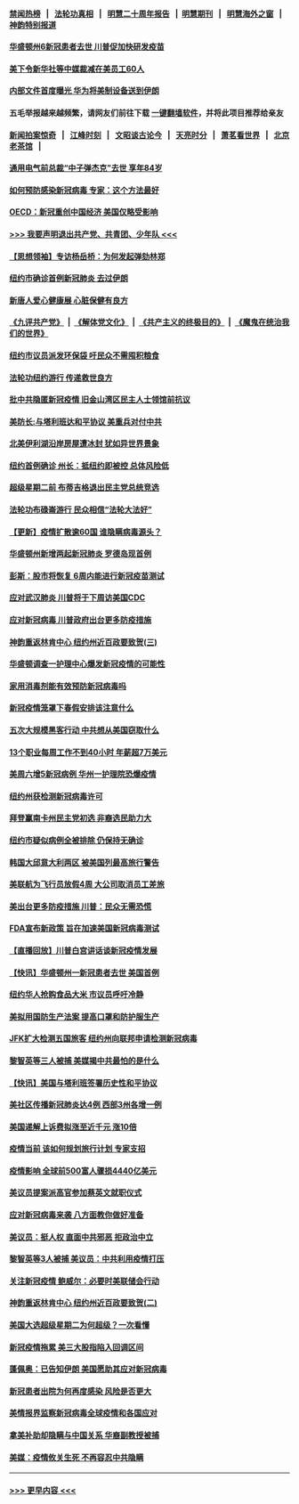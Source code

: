 #### [禁闻热榜](热点新闻.md?=0)  &nbsp;&nbsp;|&nbsp;&nbsp; [法轮功真相](https://github.com/gfw-breaker/truth/blob/master/README.md?=0) &nbsp;&nbsp;|&nbsp;&nbsp; [明慧二十周年报告](https://github.com/gfw-breaker/mh-reports/blob/master/README.md?=0) &nbsp;&nbsp;|&nbsp;&nbsp;[明慧期刊](https://github.com/gfw-breaker/mh-qikan) &nbsp;&nbsp;|&nbsp;&nbsp; [明慧海外之窗](https://github.com/gfw-breaker/mh-news/blob/master/README.md?=0) &nbsp;&nbsp;|&nbsp;&nbsp; [神韵特别报道](https://github.com/gfw-breaker/mh-news/blob/master/shenyun.md?=0)
#### [华盛顿州6新冠患者去世 川普促加快研发疫苗](../pages/nsc412/n11910399.md?t=03030631) 
#### [美下令新华社等中媒裁减在美员工60人](../pages/nsc412/n11910256.md?t=03030631) 
#### [内部文件首度曝光 华为将美制设备送到伊朗](../pages/nsc412/n11910211.md?t=03030631) 
#### 五毛举报越来越频繁，请网友们前往下载 [一键翻墙软件](https://github.com/gfw-breaker/ssr-accounts)，并将此项目推荐给亲友
#### [新闻拍案惊奇](https://github.com/gfw-breaker/banned-news/blob/master/pages/link4.md) &nbsp;&nbsp;|&nbsp;&nbsp; [江峰时刻](https://github.com/gfw-breaker/banned-news/blob/master/pages/link4.md) &nbsp;&nbsp;|&nbsp;&nbsp; [文昭谈古论今](https://github.com/gfw-breaker/banned-news/blob/master/pages/link4.md) &nbsp;&nbsp;|&nbsp;&nbsp; [天亮时分](https://github.com/gfw-breaker/banned-news/blob/master/pages/link4.md) &nbsp;&nbsp;|&nbsp;&nbsp; [萧茗看世界](https://github.com/gfw-breaker/banned-news/blob/master/pages/link4.md) &nbsp;&nbsp;|&nbsp;&nbsp; [北京老茶馆](https://github.com/gfw-breaker/banned-news/blob/master/pages/link4.md) &nbsp;&nbsp;|&nbsp;&nbsp; 
#### [通用电气前总裁“中子弹杰克”去世 享年84岁](../pages/nsc412/n11910095.md?t=03030631) 
#### [如何预防感染新冠病毒 专家：这个方法最好](../pages/nsc412/n11909928.md?t=03030631) 
#### [OECD：新冠重创中国经济 美国仅略受影响](../pages/nsc412/n11910023.md?t=03030631) 
#### [>>> 我要声明退出共产党、共青团、少年队 <<<](https://github.com/begood0513/goodnews/blob/master/quit/letter.md) 
#### [【思想领袖】专访杨岳桥：为何发起弹劾林郑](../pages/nsc412/n11810919.md?t=03030631) 
#### [纽约市确诊首例新冠肺炎  去过伊朗](../pages/nsc412/n11908737.md?t=03030631) 
#### [新唐人爱心健康展  心脏保健有良方](../pages/nsc412/n11908619.md?t=03030631) 
#### [《九评共产党》](https://github.com/begood0513/9ping.md/blob/master/README.md) &nbsp;|&nbsp; [《解体党文化》](../../../../jtdwh.md/blob/master/README.md)  &nbsp;|&nbsp; [《共产主义的终极目的》](../../../../gczydzjmd.md/blob/master/README.md) &nbsp;|&nbsp; [《魔鬼在统治我们的世界》](../../../../mgztzwmdsj.md/blob/master/README.md) 
#### [纽约市议员派发环保袋  吁民众不需囤积粮食](../pages/nsc412/n11908742.md?t=03030631) 
#### [法轮功纽约游行 传递救世良方](../pages/nsc412/n11907831.md?t=03030631) 
#### [批中共隐匿新冠疫情  旧金山湾区民主人士领馆前抗议](../pages/nsc412/n11908761.md?t=03030631) 
#### [美防长:与塔利班达和平协议 美重兵对付中共](../pages/nsc412/n11908366.md?t=03030631) 
#### [北美伊利湖沿岸房屋遭冰封 犹如异世界景象](../pages/nsc412/n11908465.md?t=03030631) 
#### [纽约首例确诊 州长：抵纽约即被控 总体风险低](../pages/nsc412/n11908143.md?t=03030631) 
#### [超级星期二前 布蒂吉格退出民主党总统竞选](../pages/nsc412/n11908156.md?t=03030631) 
#### [法轮功布碌崙游行 民众相信“法轮大法好”](../pages/nsc412/n11907645.md?t=03030631) 
#### [【更新】疫情扩散逾60国 谁隐瞒病毒源头？](../pages/nsc412/n11890652.md?t=03030631) 
#### [华盛顿州新增两起新冠肺炎 罗德岛现首例](../pages/nsc412/n11907757.md?t=03030631) 
#### [彭斯：股市将恢复 6周内能进行新冠疫苗测试](../pages/nsc412/n11907550.md?t=03030631) 
#### [应对武汉肺炎 川普将于下周访美国CDC](../pages/nsc412/n11907493.md?t=03030631) 
#### [应对新冠病毒 川普政府出台更多防疫措施](../pages/nsc412/n11907354.md?t=03030631) 
#### [神韵重返林肯中心 纽约州近百政要致贺(三)](../pages/nsc412/n11904356.md?t=03030631) 
#### [华盛顿调查一护理中心爆发新冠疫情的可能性](../pages/nsc412/n11907230.md?t=03030631) 
#### [家用消毒剂能有效预防新冠病毒吗](../pages/nsc412/n11905553.md?t=03030631) 
#### [新冠疫情笼罩下春假安排该注意什么](../pages/nsc412/n11906890.md?t=03030631) 
#### [五次大规模黑客行动 中共想从美国窃取什么](../pages/nsc412/n11899124.md?t=03030631) 
#### [13个职业每周工作不到40小时 年薪超7万美元](../pages/nsc412/n11893686.md?t=03030631) 
#### [美周六增5新冠病例 华州一护理院恐爆疫情](../pages/nsc412/n11905823.md?t=03030631) 
#### [纽约州获检测新冠病毒许可](../pages/nsc412/n11906069.md?t=03030631) 
#### [拜登赢南卡州民主党初选 非裔选民助力大](../pages/nsc412/n11905930.md?t=03030631) 
#### [纽约市疑似病例全被排除 仍保持无确诊](../pages/nsc412/n11906039.md?t=03030631) 
#### [韩国大邱意大利两区 被美国列最高旅行警告](../pages/nsc412/n11905944.md?t=03030631) 
#### [美联航为飞行员放假4周 大公司取消员工差旅](../pages/nsc412/n11905894.md?t=03030631) 
#### [美出台更多防疫措施 川普：民众无需恐慌](../pages/nsc412/n11905747.md?t=03030631) 
#### [FDA宣布新政策 旨在加速美国新冠病毒测试](../pages/nsc412/n11905693.md?t=03030631) 
#### [【直播回放】川普白宫讲话谈新冠疫情发展](../pages/nsc412/n11905588.md?t=03030631) 
#### [【快讯】华盛顿州一新冠患者去世 美国首例](../pages/nsc412/n11905571.md?t=03030631) 
#### [纽约华人抢购食品大米 市议员呼吁冷静](../pages/nsc412/n11904453.md?t=03030631) 
#### [美拟用国防生产法案 提高口罩和防护服生产](../pages/nsc412/n11905517.md?t=03030631) 
#### [JFK扩大检测五国旅客 纽约州向联邦申请检测新冠病毒](../pages/nsc412/n11905491.md?t=03030631) 
#### [黎智英等三人被捕 美媒揭中共最怕的是什么](../pages/nsc412/n11905316.md?t=03030631) 
#### [【快讯】美国与塔利班签署历史性和平协议](../pages/nsc412/n11905172.md?t=03030631) 
#### [美社区传播新冠肺炎达4例 西部3州各增一例](../pages/nsc412/n11904070.md?t=03030631) 
#### [美国递解上诉费拟涨至近千元  涨10倍](../pages/nsc412/n11904466.md?t=03030631) 
#### [疫情当前 该如何规划旅行计划 专家支招](../pages/nsc412/n11903865.md?t=03030631) 
#### [疫情影响 全球前500富人骤损4440亿美元](../pages/nsc412/n11904283.md?t=03030631) 
#### [美议员提案派高官参加蔡英文就职仪式](../pages/nsc412/n11904166.md?t=03030631) 
#### [应对新冠病毒来袭 八方面教你做好准备](../pages/nsc412/n11903736.md?t=03030631) 
#### [美议员：挺人权 直面中共邪恶 拒政治中立](../pages/nsc412/n11903790.md?t=03030631) 
#### [黎智英等3人被捕 美议员：中共利用疫情打压](../pages/nsc412/n11903768.md?t=03030631) 
#### [关注新冠疫情 鲍威尔：必要时美联储会行动](../pages/nsc412/n11903672.md?t=03030631) 
#### [神韵重返林肯中心 纽约州近百政要致贺(二)](../pages/nsc412/n11897500.md?t=03030631) 
#### [美国大选超级星期二为何超级？一次看懂](../pages/nsc412/n11903490.md?t=03030631) 
#### [新冠疫情拖累 美三大股指陷入回调区间](../pages/nsc412/n11903211.md?t=03030631) 
#### [蓬佩奥：已告知伊朗 美国愿助其应对新冠病毒](../pages/nsc412/n11903212.md?t=03030631) 
#### [新冠患者出院为何再度感染 风险是否更大](../pages/nsc412/n11903262.md?t=03030631) 
#### [美情报界监察新冠病毒全球疫情和各国应对](../pages/nsc412/n11903098.md?t=03030631) 
#### [拿美补助却隐瞒与中国关系 华裔副教授被捕](../pages/nsc412/n11901687.md?t=03030631) 
#### [美媒：疫情攸关生死 不再容忍中共隐瞒](../pages/nsc412/n11901694.md?t=03030631) 

----
#### [ >>> 更早内容 <<< ](../indexes/nsc412-earlier.md)
